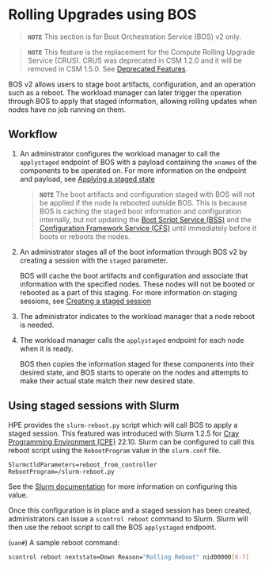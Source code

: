 # Rolling Upgrades using BOS

> **`NOTE`** This section is for Boot Orchestration Service (BOS) v2 only.

<!-- -->
> **`NOTE`** This feature is the replacement for the Compute Rolling Upgrade Service (CRUS). CRUS was deprecated in CSM 1.2.0 and it will be removed in CSM 1.5.0.
> See [Deprecated Features](../../introduction/deprecated_features/README.md).

BOS v2 allows users to stage boot artifacts, configuration, and an operation such as a reboot.
The workload manager can later trigger the operation through BOS to apply that staged information, allowing rolling updates when nodes have no job running on them.

## Workflow

1. An administrator configures the workload manager to call the `applystaged` endpoint of BOS with a payload containing the `xnames` of the components to be operated on.
   For more information on the endpoint and payload, see [Applying a staged state](Stage_Changes_with_BOS.md#applying-a-staged-state)

    > **`NOTE`** The boot artifacts and configuration staged with BOS will not be applied if the node is rebooted outside BOS.
    This is because BOS is caching the staged boot information and configuration internally, but not updating the
    [Boot Script Service (BSS)](../../glossary.md#boot-script-service-bss) and the
    [Configuration Framework Service (CFS)](../../glossary.md#configuration-framework-service-cfs)
    until immediately before it boots or reboots the nodes.

1. An administrator stages all of the boot information through BOS v2 by creating a session with the `staged` parameter.

    BOS will cache the boot artifacts and configuration and associate that information with the specified nodes. These nodes will not be booted or rebooted as a part of this staging.
    For more information on staging sessions, see [Creating a staged session](Stage_Changes_with_BOS.md#creating-a-staged-session)

1. The administrator indicates to the workload manager that a node reboot is needed.

1. The workload manager calls the `applystaged` endpoint for each node when it is ready.

    BOS then copies the information staged for these components into their desired state, and BOS starts to operate on the nodes and attempts to make their actual state match their new desired state.

## Using staged sessions with Slurm

HPE provides the `slurm-reboot.py` script which will call BOS to apply a staged session.
This featured was introduced with Slurm 1.2.5 for [Cray Programming Environment (CPE)](../../glossary.md#cray-programming-environment-cpe) 22.10.
Slurm can be configured to call this reboot script using the `RebootProgram` value in the `slurm.conf` file.

``` text
SlurmctldParameters=reboot_from_controller
RebootProgram=/slurm-reboot.py
```

See the [Slurm documentation](https://slurm.schedmd.com/slurm.conf.html#OPT_RebootProgram) for more information on configuring this value.

Once this configuration is in place and a staged session has been created, administrators can issue a `scontrol reboot` command to Slurm.
Slurm will then use the reboot script to call the BOS `applystaged` endpoint.

(`uan#`) A sample reboot command:

``` bash
scontrol reboot nextstate=Down Reason="Rolling Reboot" nid00000[6-7]
```
